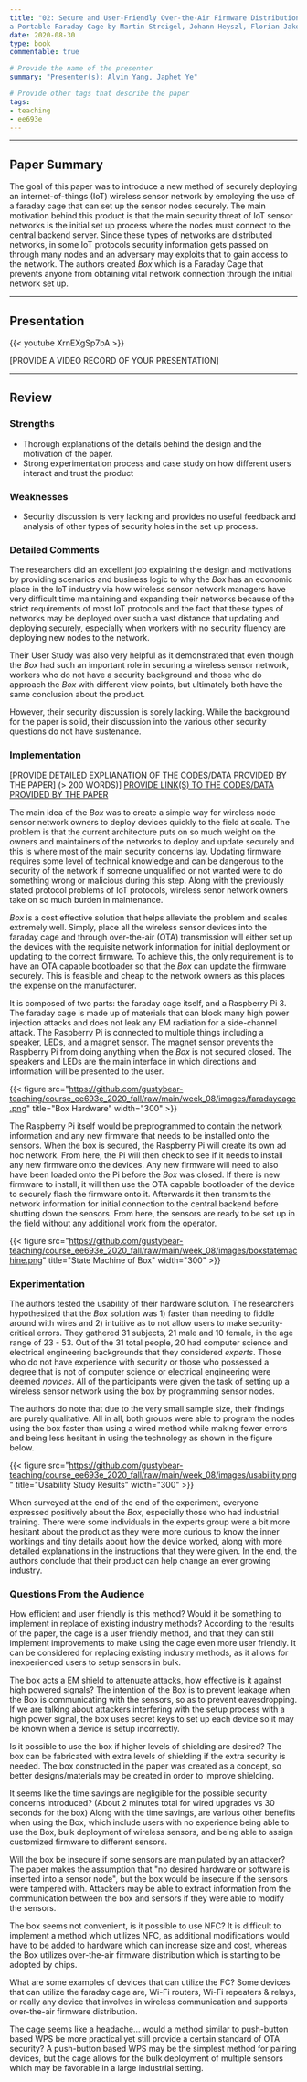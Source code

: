 ```yaml
---
title: "02: Secure and User-Friendly Over-the-Air Firmware Distribution in
a Portable Faraday Cage by Martin Streigel, Johann Heyszl, Florian Jakobmeier, Yacov Matveev, Georg Sigil"
date: 2020-08-30
type: book
commentable: true

# Provide the name of the presenter
summary: "Presenter(s): Alvin Yang, Japhet Ye"

# Provide other tags that describe the paper
tags:
- teaching
- ee693e
---
```


***
## Paper Summary
The goal of this paper was to introduce a new method of securely deploying an internet-of-things (IoT) wireless sensor network by employing the use of a faraday cage that can set up the sensor nodes securely. The main motivation behind this product is that the main security threat of IoT sensor networks is the initial set up process where the nodes must connect to the central backend server. Since these types of networks are distributed networks, in some IoT protocols security information gets passed on through many nodes and an adversary may exploits that to gain access to the network. The authors created *Box* which is a Faraday Cage that prevents anyone from obtaining vital network connection through the initial network set up.

***

## Presentation
{{< youtube XrnEXgSp7bA >}}

[PROVIDE A VIDEO RECORD OF YOUR PRESENTATION]
***

## Review
### Strengths
- Thorough explanations of the details behind the design and the motivation of the paper.
- Strong experimentation process and case study on how different users interact and trust the product


### Weaknesses
- Security discussion is very lacking and provides no useful feedback and analysis of other types of security holes in the set up process.

### Detailed Comments
The researchers did an excellent job explaining the design and motivations by providing scenarios and business logic to why the *Box* has an economic place in the IoT industry via how wireless sensor network managers have very difficult time maintaining and expanding their networks because of the strict requirements of most IoT protocols and the fact that these types of networks may be deployed over such a vast distance that updating and deploying securely, especially when workers with no security fluency are deploying new nodes to the network.

Their User Study was also very helpful as it demonstrated that even though the *Box* had such an important role in securing a wireless sensor network, workers who do not have a security background and those who do approach the *Box* with different view points, but ultimately both have the same conclusion about the product.

However, their security discussion is sorely lacking. While the background for the paper is solid, their discussion into the various other security questions do not have sustenance.


### Implementation
[PROVIDE DETAILED EXPLIANATION OF THE CODES/DATA PROVIDED BY THE PAPER] (>
200 WORDS)]
[PROVIDE LINK(S) TO THE CODES/DATA PROVIDED BY THE PAPER](https://github.com/gustybear-teaching/course_ee693e_2020_fall)

The main idea of the *Box* was to create a simple way for wireless node sensor network owners to deploy devices quickly to the field at scale. The problem is that the current architecture puts on so much weight on the owners and maintainers of the networks to deploy and update securely and this is where most of the main security concerns lay. Updating firmware requires some level of technical knowledge and can be dangerous to the security of the network if someone unqualified or not wanted were to do something wrong or malicious during this step. Along with the previously stated protocol problems of IoT protocols, wireless senor network owners take on so much burden in maintenance.

*Box* is a cost effective solution that helps alleviate the problem and scales extremely well. Simply, place all the wireless sensor devices into the faraday cage and through over-the-air (OTA) transmission will either set up the devices with the requisite network information for initial deployment or updating to the correct firmware. To achieve this, the only requirement is to have an OTA capable bootloader so that the *Box* can update the firmware securely. This is feasible and cheap to the network owners as this places the expense on the manufacturer.

It is composed of two parts: the faraday cage itself, and a Raspberry Pi 3. The faraday cage is made up of materials that can block many high power injection attacks and does not leak any EM radiation for a side-channel attack. The Raspberry Pi is connected to multiple things including a speaker, LEDs, and a magnet sensor. The magnet sensor prevents the Raspberry Pi from doing anything when the *Box* is not secured closed. The speakers and LEDs are the main interface in which directions and information will be presented to the user.

{{< figure src="https://github.com/gustybear-teaching/course_ee693e_2020_fall/raw/main/week_08/images/faradaycage.png" title="Box Hardware" width="300" >}}

The Raspberry Pi itself would be preprogrammed to contain the network information and any new firmware that needs to be installed onto the sensors. When the box is secured, the Raspberry Pi will create its own ad hoc network. From here, the Pi will then check to see if it needs to install any new firmware onto the devices. Any new firmware will need to also have been loaded onto the Pi before the *Box* was closed. If there is new firmware to install, it will then use the OTA capable bootloader of the device to securely flash the firmware onto it. Afterwards it then transmits the network information for initial connection to the central backend before shutting down the sensors. From here, the sensors are ready to be set up in the field without any additional work from the operator.

{{< figure src="https://github.com/gustybear-teaching/course_ee693e_2020_fall/raw/main/week_08/images/boxstatemachine.png" title="State Machine of Box" width="300" >}}

### Experimentation

The authors tested the usability of their hardware solution. The researchers hypothesized that the *Box* solution was 1) faster than needing to fiddle around with wires and 2) intuitive as to not allow users to make security-critical errors. They gathered 31 subjects, 21 male and 10 female, in the age range of 23 - 53. Out of the 31 total people, 20 had computer science and electrical engineering backgrounds that they considered *experts*. Those who do not have experience with security or those who possessed a degree that is not of computer science or electrical engineering were deemed *novices*. All of the participants were given the task of setting up a wireless sensor network using the box by programming sensor nodes.

The authors do note that due to the very small sample size, their findings are purely qualitative. All in all, both groups were able to program the nodes using the box faster than using a wired method while making fewer errors and being less hesitant in using the technology as shown in the figure below.

{{< figure src="https://github.com/gustybear-teaching/course_ee693e_2020_fall/raw/main/week_08/images/usability.png" title="Usability Study Results" width="300" >}}

When surveyed at the end of the end of the experiment, everyone expressed positively about the *Box*, especially those who had industrial training. There were some individuals in the experts group were a bit more hesitant about the product as they were more curious to know the inner workings and tiny details about how the device worked, along with more detailed explanations in the instructions that they were given. In the end, the authors conclude that their product can help change an ever growing industry.

### Questions From the Audience
How efficient and user friendly is this method? Would it be something to implement in replace of existing industry methods?
According to the results of the paper, the cage is a user friendly method, and that they can still implement improvements to make using the cage even more user friendly. It can be considered for replacing existing industry methods, as it allows for inexperienced users to setup sensors in bulk.

The box acts a EM shield to attenuate attacks, how effective is it against high powered signals?
The intention of the Box is to prevent leakage when the Box is communicating with the sensors, so as to prevent eavesdropping. If we are talking about attackers interfering with the setup process with a high power signal, the box uses secret keys to set up each device so it may be known when a device is setup incorrectly.

Is it possible to use the box if higher levels of shielding are desired?
The box can be fabricated with extra levels of shielding if the extra security is needed. The box constructed in the paper was created as a concept, so better designs/materials may be created in order to improve shielding.

It seems like the time savings are negligible for the possible security concerns introduced? (About 2 minutes total for wired upgrades vs  30 seconds for the box)
Along with the time savings, are various other benefits when using the Box, which include users with no experience being able to use the Box, bulk deployment of wireless sensors, and being able to assign customized firmware to different sensors.

Will the box be insecure if some sensors are manipulated by an attacker?
The paper makes the assumption that "no desired hardware or software is inserted into a sensor node", but the box would be insecure if the sensors were tampered with. Attackers may be able to extract information from the communication between the box and sensors if they were able to modify the sensors.

The box seems not convenient, is it possible to use NFC?
It is difficult to implement a method which utilizes NFC, as additional modifications would have to be added to hardware which can increase size and cost, whereas the Box utilizes over-the-air firmware distribution which is starting to be adopted by chips.

What are some examples of devices that can utilize the FC?
Some devices that can utilize the faraday cage are, Wi-Fi routers, Wi-Fi repeaters & relays, or really any device that involves in wireless communication and supports over-the-air firmware distribution.

The cage seems like a headache... would a method similar to push-button based WPS be more practical yet still provide a certain standard of OTA security?
A push-button based WPS may be the simplest method for pairing devices, but the cage allows for the bulk deployment of multiple sensors which may be favorable in a large industrial setting.
